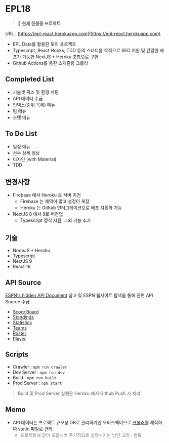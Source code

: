 # EPL18

> **🚧 현재 진행중 프로젝트**

URL : [https://epl-react.herokuapp.com](https://epl-react.herokuapp.com)

* EPL Data를 활용한 토이 프로젝트
* Typescript, React Hooks, TDD 등의 스터디를 목적으로 SEO 지원 및 간결한 배포가 가능한 NextJS + Heroku 조합으로 구현
* Github Actions를 통한 스케쥴링 크롤러

## Completed List
* 기술셋 픽스 및 환경 세팅
* API 데이터 수급
* 인덱스(순위 목록) 메뉴
* 팀 메뉴
* 스탯 메뉴

## To Do List
* 일정 메뉴
* 선수 상세 정보
* 디자인 (with Material)
* TDD

## 변경사항
* Firebase 에서 Heroku 로 서버 이전
  * Firebase 는 제약이 많고 설정이 복잡
  * Heroku 는 Github 인터그레이션으로 배포 자동화 가능
* NextJS 8 에서 9로 버전업
  * Typescript 정식 지원, 그외 기능 추가

## 기술
* NodeJS + Heroku
* Typescript
* NextJS 9
* React 16

## API Source
[ESPN's hidden API Document](https://gist.github.com/akeaswaran/b48b02f1c94f873c6655e7129910fc3b) 참고 및 ESPN 웹사이트 탐색을 통해 관련 API Source 수급
* [Score Board](http://site.api.espn.com/apis/site/v2/sports/soccer/eng.1/scoreboard?calendar=blacklist&dates=yyyymmdd)
* [Standings](http://site.api.espn.com/apis/v2/sports/soccer/eng.1/standings)
* [Statistics](http://site.api.espn.com/apis/site/v2/sports/soccer/eng.1/statistics)
* [Teams](http://site.api.espn.com/apis/site/v2/sports/soccer/eng.1/teams/349)
* [Roster](http://site.api.espn.com/apis/site/v2/sports/soccer/eng.1/teams/349/roster)
* [Player](http://www.espnfc.com/player/169532?xhr=1)

## Scripts
* Crawler : `npm run crawler`
* Dev Server : `npm run dev`
* Build : `npm run build`
* Prod Server : `npm start`
> Build 및 Prod Server 실행은 Heroku 에서 Github Push 시 처리

## Memo
* API 데이터는 프로젝트 규모상 DB로 관리하기엔 오버스펙이므로 [크롤러](https://github.com/hoiheart/espn-epl-data-crawler)를 제작하여 static 파일로 관리
  * <span style="color: gray;">프로젝트에 같이 포함시켜 주기적으로 실행시키는 방안 고려 : 완료</span>
